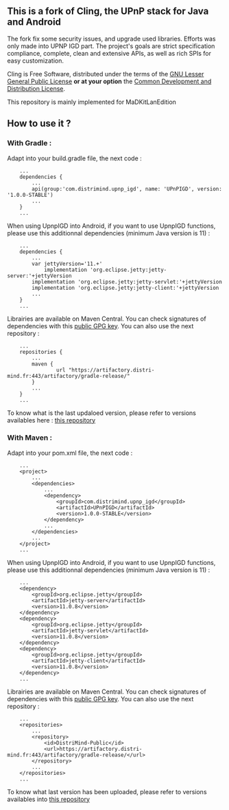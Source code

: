 This is a fork of Cling, the UPnP stack for Java and Android
------------------------------------------------------------

The fork fix some security issues, and upgrade used libraries. Efforts was only made into UPNP IGD part. The project's goals are strict specification compliance, complete, clean and extensive APIs, as well as rich SPIs for easy customization.

Cling is Free Software, distributed under the terms of the <a href="http://www.gnu.org/licenses/lgpl-2.1.html">GNU Lesser General Public License</a> <b>or at your option</b> the <a href="http://opensource.org/licenses/CDDL-1.0">Common Development and Distribution License</a>.

This repository is mainly implemented for MaDKitLanEdition

How to use it ?
---------------
### With Gradle :

Adapt into your build.gradle file, the next code :

```
	...
	dependencies {
		...
		api(group:'com.distrimind.upnp_igd', name: 'UPnPIGD', version: '1.0.0-STABLE')
		...
	}
	...
```	
When using UpnpIGD into Android, if you want to use UpnpIGD functions, please use this additionnal dependencies (minimum Java version is 11) :
```
	...
	dependencies {
		...
		var jettyVersion='11.+'
    		implementation 'org.eclipse.jetty:jetty-server:'+jettyVersion
		implementation 'org.eclipse.jetty:jetty-servlet:'+jettyVersion
		implementation 'org.eclipse.jetty:jetty-client:'+jettyVersion
		...
	}
	...
```	
Librairies are available on Maven Central. You can check signatures of dependencies with this [public GPG key](./gpg_key.asc). You can also use the next repository : 
```
	...
	repositories {
		...
		maven {
	       		url "https://artifactory.distri-mind.fr:443/artifactory/gradle-release/"
	   	}
		...
	}
	...
```
To know what is the last updaloed version, please refer to versions availables here : [this repository](https://artifactory.distri-mind.fr/artifactory/DistriMind-Public/com/distrimind/upnp_igd/UPnPIGD/)
### With Maven :
Adapt into your pom.xml file, the next code :
```
	...
	<project>
		...
		<dependencies>
			...
			<dependency>
				<groupId>com.distrimind.upnp_igd</groupId>
				<artifactId>UPnPIGD</artifactId>
				<version>1.0.0-STABLE</version>
			</dependency>
			...
		</dependencies>
		...
	</project>
	...
```
When using UpnpIGD into Android, if you want to use UpnpIGD functions, please use this additionnal dependencies (minimum Java version is 11) :
```
	...
	<dependency>
		<groupId>org.eclipse.jetty</groupId>
		<artifactId>jetty-server</artifactId>
		<version>11.0.8</version>
	</dependency>
	<dependency>
		<groupId>org.eclipse.jetty</groupId>
		<artifactId>jetty-servlet</artifactId>
		<version>11.0.8</version>
	</dependency>
	<dependency>
		<groupId>org.eclipse.jetty</groupId>
		<artifactId>jetty-client</artifactId>
		<version>11.0.8</version>
	</dependency>	
	...
```
Librairies are available on Maven Central. You can check signatures of dependencies with this [public GPG key](./gpg_key.asc). You can also use the next repository : 
```
	...
	<repositories>
		...
		<repository>
			<id>DistriMind-Public</id>
			<url>https://artifactory.distri-mind.fr:443/artifactory/gradle-release/</url>
		</repository>
		...
	</repositories>
	...		
```
To know what last version has been uploaded, please refer to versions availables into [this repository](https://artifactory.distri-mind.fr/artifactory/DistriMind-Public/com/distrimind/upnp_igd/UPnPIGD/)


